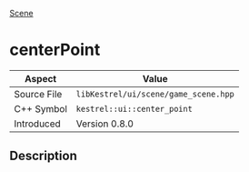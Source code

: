 [Scene](index)
# centerPoint
| Aspect | Value |
| --- | --- |
| Source File | `libKestrel/ui/scene/game_scene.hpp` |
| C++ Symbol | `kestrel::ui::center_point` |
| Introduced | Version 0.8.0 |
## Description

